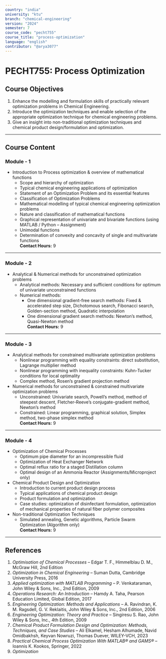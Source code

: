 ```yaml
---
country: "india"
university: "ktu"
branch: "chemical-engineering"
version: "2024"
semester: 7
course_code: "pecht755"
course_title: "process-optimization"
language: "english"
contributor: "@arya3077"
---
```


# PECHT755: Process Optimization

## Course Objectives
1. Enhance the modelling and formulation skills of practically relevant optimization problems in Chemical Engineering.
2. Introduce the optimization techniques and enable selection of the appropriate optimization technique for chemical engineering problems.
3. Give an insight into non-traditional optimization techniques and chemical product design/formulation and optimization.
---
## Course Content

### Module - 1
* Introduction to Process optimization & overview of mathematical functions
  - Scope and hierarchy of optimization
  - Typical chemical engineering applications of optimization
  - Statement of an Optimization Problem and its essential features
  - Classification of Optimization Problems
  - Mathematical modelling of typical chemical engineering optimization problems
  - Nature and classification of mathematical functions
  - Graphical representation of univariate and bivariate functions (using MATLAB / Python – Assignment)
  - Unimodal functions
  - Determination of convexity and concavity of single and multivariate functions  
**Contact Hours:** 9
---
### Module - 2
* Analytical & Numerical methods for unconstrained optimization problems
  - Analytical methods: Necessary and sufficient conditions for optimum of univariate unconstrained functions
  - Numerical methods:
    - One dimensional gradient-free search methods: Fixed & accelerated step size, Dichotomous search, Fibonacci search, Golden-section method, Quadratic interpolation
    - One dimensional gradient search methods: Newton’s method, Quasi-Newton method  
**Contact Hours:** 9
---
### Module - 3
* Analytical methods for constrained multivariate optimization problems
  - Nonlinear programming with equality constraints: direct substitution, Lagrange multiplier method
  - Nonlinear programming with inequality constraints: Kuhn-Tucker conditions for local optimality
  - Complex method, Rosen’s gradient projection method
* Numerical methods for unconstrained & constrained multivariate optimization problems
  - Unconstrained: Univariate search, Powell’s method, method of steepest descent, Fletcher-Reeve’s conjugate-gradient method, Newton’s method
  - Constrained: Linear programming, graphical solution, Simplex method, two-phase simplex method  
**Contact Hours:** 9
---
### Module - 4
* Optimization of Chemical Processes
  - Optimum pipe diameter for an incompressible fluid
  - Optimization of Heat Exchanger Network
  - Optimal reflux ratio for a staged Distillation column
  - Optimal design of an Ammonia Reactor (Assignments/Microproject only)
* Chemical Product Design and Optimization
  - Introduction to current product design process
  - Typical applications of chemical product design
  - Product formulation and optimization
  - Case studies: optimization of disinfectant formulation, optimization of mechanical properties of natural fiber polymer composites
* Non-traditional Optimization Techniques
  - Simulated annealing, Genetic algorithms, Particle Swarm Optimization (Algorithm only)  
**Contact Hours:** 9
---
## References
1. *Optimisation of Chemical Processes* – Edgar T. F., Himmelblau D. M., McGraw Hill, 2nd Edition
2. *Optimization in Chemical Engineering* – Suman Dutta, Cambridge University Press, 2016
3. *Applied optimization with MATLAB Programming* – P. Venkataraman, John Wiley & Sons, Inc., 2nd Edition, 2009
4. *Operations Research: An Introduction* – Hamdy A. Taha, Pearson Education Limited, Global Edition, 2017
5. *Engineering Optimization: Methods and Applications* – A. Ravindran, K. M. Ragsdell, G. V. Reklaitis, John Wiley & Sons, Inc., 2nd Edition, 2006
6. *Engineering Optimization: Theory and Practice* – Singiresu S. Rao, John Wiley & Sons, Inc., 4th Edition, 2009
7. *Chemical Product Formulation Design and Optimization: Methods, Techniques, and Case Studies* – Ali Elkamel, Hesham Alhumade, Navid Omidbakhsh, Keyvan Nowruzi, Thomas Duever, WILEY-VCH, 2023
8. *Practical Chemical Process Optimization With MATLAB® and GAMS®* – Ioannis K. Kookos, Springer, 2022
9. *Optimization*
